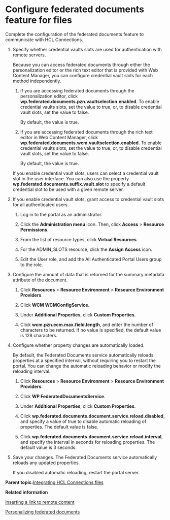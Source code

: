 # Configure federated documents feature for files

Complete the configuration of the federated documents feature to communicate with HCL Connections.

1.  Specify whether credential vaults slots are used for authentication with remote servers.

    Because you can access federated documents through either the personalization editor or the rich text editor that is provided with Web Content Manager, you can configure credential vault slots for each method independently.

    1.  If you are accessing federated documents through the personalization editor, click **wp.federated.documents.pzn.vaultselection.enabled**. To enable credential vaults slots, set the value to true, or, to disable credential vault slots, set the value to false.

        By default, the value is true.

    2.  If you are accessing federated documents through the rich text editor in Web Content Manager, click **wp.federated.documents.wcm.vaultselection.enabled**. To enable credential vaults slots, set the value to true, or, to disable credential vault slots, set the value to false.

        By default, the value is true.

    If you enable credential vault slots, users can select a credential vault slot in the user interface. You can also use the property **wp.federated.documents.suffix.vault.slot** to specify a default credential slot to be used with a given remote server.

2.  If you enable credential vault slots, grant access to credential vault slots for all authenticated users.

    1.  Log in to the portal as an administrator.

    2.  Click the **Administration menu** icon. Then, click **Access** \> **Resource Permissions**.

    3.  From the list of resource types, click **Virtual Resources**.

    4.  For the ADMIN\_SLOTS resource, click the **Assign Access** icon.

    5.  Edit the User role, and add the All Authenticated Portal Users group to the role.

3.  Configure the amount of data that is returned for the summary metadata attribute of the document.

    1.  Click **Resources** \> **Resource Environment** \> **Resource Environment Providers**.

    2.  Click **WCM WCMConfigService**.

    3.  Under **Additional Properties**, click **Custom Properties**.

    4.  Click **wcm.pzn.ecm.max.field.length**, and enter the number of characters to be returned. If no value is specified, the default value is 128 characters.

4.  Configure whether property changes are automatically loaded.

    By default, the Federated Documents service automatically reloads properties at a specified interval, without requiring you to restart the portal. You can change the automatic reloading behavior or modify the reloading interval.

    1.  Click **Resources** \> **Resource Environment** \> **Resource Environment Providers**.

    2.  Click **WP FederatedDocumentsService**.

    3.  Under **Additional Properties**, click **Custom Properties**.

    4.  Click **wp.federated.documents.document.service.reload.disabled**, and specify a value of true to disable automatic reloading of properties. The default value is false.

    5.  Click **wp.federated.documents.document.service.reload.interval**, and specify the interval in seconds for reloading properties. The default value is 3 seconds.

5.  Save your changes. The Federated Documents service automatically reloads any updated properties.

    If you disabled automatic reloading, restart the portal server.


**Parent topic:**[Integrating HCL Connections files](../collab/i_coll_t_enable_lcfiles.md)

**Related information**  


[Inserting a link to remote content](https://help.hcltechsw.com/digital-experience/8.5/panel_help/wcm_dev_elements_insert_link_ecm.html)

[Personalizing federated documents](../wcm/wcm_dev_feddocs.md)

